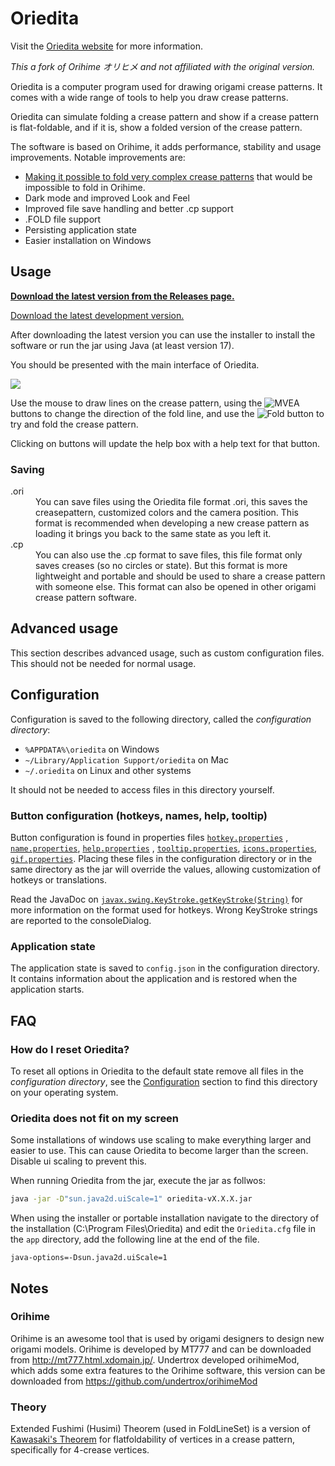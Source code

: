 # Oriedita

Visit the [Oriedita website](https://oriedita.github.io) for more information.

_This a fork of Orihime オリヒメ and not affiliated with the original version._

Oriedita is a computer program used for drawing origami crease patterns. It comes with a wide range of tools to help you
draw crease patterns.

Oriedita can simulate folding a crease pattern and show if a crease pattern is flat-foldable, and if it is, show a
folded version of the crease pattern.

The software is based on Orihime, it adds performance, stability and usage improvements. Notable improvements are:

- [Making it possible to fold very complex crease patterns](https://origami.abstreamace.com/2021/10/13/fold-a-full-ryujin-3-5-with-orihime-algorithm/)
  that would be impossible to fold in Orihime.
- Dark mode and improved Look and Feel
- Improved file save handling and better .cp support
- .FOLD file support
- Persisting application state
- Easier installation on Windows

## Usage

**[Download the latest version from the Releases page.](https://github.com/oriedita/oriedita/releases)**

[Download the latest development version.](https://nightly.link/oriedita/oriedita/workflows/maven/master/oriedita-jar.zip)

After downloading the latest version you can use the installer to install the software or run the jar using Java (at
least version 17).

You should be presented with the main interface of Oriedita.

![](https://i.imgur.com/JxoL28Z.png)

Use the mouse to draw lines on the crease pattern, using the ![MVEA](https://i.imgur.com/4vm5CND.png) buttons to change
the direction of the fold line, and use the ![Fold](https://i.imgur.com/IDUV2Ss.png) button to try and fold the crease
pattern.

Clicking on buttons will update the help box with a help text for that button.

### Saving

<dl>
<dt>.ori</dt>
<dd>You can save files using the Oriedita file format .ori, this saves the creasepattern, customized colors and the camera position. This format is recommended when developing a new crease pattern as loading it brings you back to the same state as you left it.</dd>
<dt>.cp</dt>
<dd>You can also use the .cp format to save files, this file format only saves creases (so no circles or state). But this format is more lightweight and portable and should be used to share a crease pattern with someone else. This format can also be opened in other origami crease pattern software.</dd>
</dl>

## Advanced usage

This section describes advanced usage, such as custom configuration files. This should not be needed for normal usage.

## Configuration

Configuration is saved to the following directory, called the _configuration directory_:

- `%APPDATA%\oriedita` on Windows
- `~/Library/Application Support/oriedita` on Mac
- `~/.oriedita` on Linux and other systems

It should not be needed to access files in this directory yourself.

### Button configuration (hotkeys, names, help, tooltip)

Button configuration is found in properties files [`hotkey.properties`](oriedita/src/main/resources/hotkey.properties)
, [`name.properties`](oriedita/src/main/resources/name.properties), [`help.properties`](oriedita/src/main/resources/help.properties)
, [`tooltip.properties`](oriedita/src/main/resources/tooltip.properties), [`icons.properties`](oriedita/src/main/resources/icons.properties), [`gif.properties`](oriedita/src/main/resources/gif.properties). Placing these files in the configuration directory or
in the same directory as the jar will override the values, allowing customization of hotkeys or translations.

Read the JavaDoc
on [`javax.swing.KeyStroke.getKeyStroke(String)`](https://docs.oracle.com/en/java/javase/11/docs/api/java.desktop/javax/swing/KeyStroke.html#getKeyStroke(java.lang.String))
for more information on the format used for hotkeys. Wrong KeyStroke strings are reported to the consoleDialog.

### Application state

The application state is saved to `config.json` in the configuration directory. It contains information about the
application and is restored when the application starts.

## FAQ

### How do I reset Oriedita?

To reset all options in Oriedita to the default state remove all files in the _configuration directory_, see
the [Configuration](#Configuration) section to find this directory on your operating system.

### Oriedita does not fit on my screen

Some installations of windows use scaling to make everything larger and easier to use. This can cause Oriedita to become
larger than the screen. Disable ui scaling to prevent this.

When running Oriedita from the jar, execute the jar as follwos:

```bash
java -jar -D"sun.java2d.uiScale=1" oriedita-vX.X.X.jar
```

When using the installer or portable installation navigate to the directory of the installation (C:\Program
Files\Oriedita) and edit the `Oriedita.cfg` file in the `app` directory, add the following line at the end of the file.

```
java-options=-Dsun.java2d.uiScale=1
```

## Notes

### Orihime

Orihime is an awesome tool that is used by origami designers to design new origami models. Orihime is developed by MT777
and can be downloaded from  http://mt777.html.xdomain.jp/. Undertrox developed orihimeMod, which adds some extra
features to the Orihime software, this version can be downloaded from https://github.com/undertrox/orihimeMod

### Theory

Extended Fushimi (Husimi) Theorem (used in FoldLineSet) is a version
of [Kawasaki's Theorem](https://en.wikipedia.org/wiki/Kawasaki%27s_theorem) for flatfoldability of vertices in a crease
pattern, specifically for 4-crease vertices.
